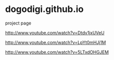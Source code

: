 dogodigi.github.io
==================

project page

http://www.youtube.com/watch?v=Dtdv1jxUVeU

http://www.youtube.com/watch?v=LpYt0mHJj1M

http://www.youtube.com/watch?v=5LTxdOHGJEM
